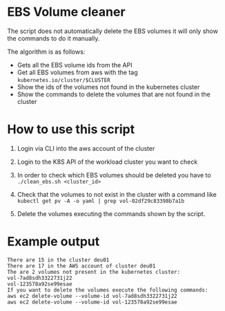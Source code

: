 # EBS Volume cleaner

The script does not automatically delete the EBS volumes it will only show the commands to do it manually.

The algorithm is as follows:
- Gets all the EBS volume ids from the API
- Get all EBS volumes from aws with the tag `kubernetes.io/cluster/$CLUSTER`
- Show the ids of the volumes not found in the kubernetes cluster
- Show the commands to delete the volumes that are not found in the cluster


# How to use this script

1. Login via CLI into the aws account of the cluster

2. Login to the K8S API of the workload cluster you want to check

3. In order to check which EBS volumes should be deleted you have to `./clean_ebs.sh <cluster_id>`

4. Check that the volumes to not exist in the cluster with a command like `kubectl get pv -A -o yaml | grep vol-02df29c83398b7a1b`

5. Delete the volumes executing the commands shown by the script.

# Example output

```
There are 15 in the cluster deu01
There are 17 in the AWS account of cluster deu01
The are 2 volumes not present in the kubernetes cluster:
vol-7ad8sdh3322731j22
vol-123578a92se99esae
If you want to delete the volumes execute the following commands:
aws ec2 delete-volume --volume-id vol-7ad8sdh3322731j22
aws ec2 delete-volume --volume-id vol-123578a92se99esae
```